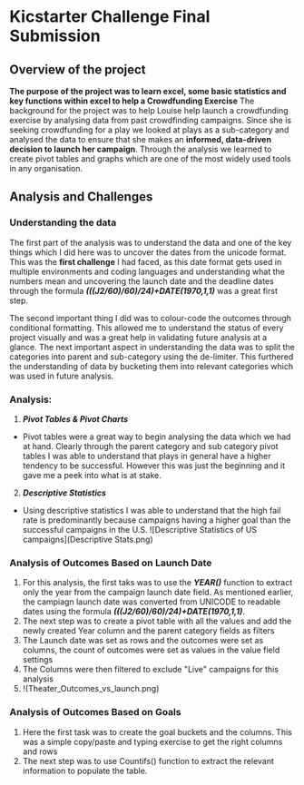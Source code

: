 # Kicstarter Challenge Final Submission
## Overview of the project
**The purpose of the project was to learn excel, some basic statistics and key functions within excel to help a Crowdfunding Exercise**
The background for the project was to help Louise help launch a crowdfunding exercise by analysing data from past crowdfinding campaigns. Since she is seeking crowdfunding for a play we looked at plays as a sub-category and analysed the data to ensure that she makes an **informed, data-driven decision to launch her campaign**. Through the analysis we learned to create pivot tables and graphs which are one of the most widely used tools in any organisation.

## Analysis and Challenges
### Understanding the data
The first part of the analysis was to understand the data and one of the key things which I did here was to uncover the dates from the unicode format. This was the **first challenge** I had faced, as this date format gets used in multiple environments and coding languages and understanding what the numbers mean and uncovering the launch date and the deadline dates through the formula **_(((J2/60)/60)/24)+DATE(1970,1,1)_** was a great first step.

The second important thing I did was to colour-code the outcomes through conditional formatting. This allowed me to understand the status of every project visually and was a great help in validating future analysis at a glance. The next important aspect in understanding the data was to split the categories into parent and sub-category using the de-limiter. This furthered the understanding of data by bucketing them into relevant categories which was used in future analysis.

### Analysis:
1. **_Pivot Tables & Pivot Charts_**
  - Pivot tables were a great way to begin analysing the data which we had at hand. Clearly through the parent category and sub category pivot tables I was able to understand that plays in general have a higher tendency to be successful. However this was just the beginning and it gave me a peek into what is at stake.
2. **_Descriptive Statistics_**
  - Using descriptive statistics I was able to understand that the high fail rate is predominantly because campaigns having a higher goal than the successful campaigns in the U.S.
 ![Descriptive Statistics of US campaigns](Descriptive Stats.png)

### Analysis of Outcomes Based on Launch Date

1. For this analysis, the first taks was to use the ***YEAR()*** function to extract only the year from the campaign launch date field. As mentioned earlier, the campiagn launch date was converted from UNICODE to readable dates using the formula **_(((J2/60)/60)/24)+DATE(1970,1,1)_**.
2. The next step was to create a pivot table with all the values and add the newly created Year column and the parent category fields as filters
3. The Launch date was set as rows and the outcomes were set as columns, the count of outcomes were set as values in the value field settings
4. The Columns were then filtered to exclude "Live" campaigns for this analysis
5. !(Theater_Outcomes_vs_launch.png)

### Analysis of Outcomes Based on Goals

1. Here the first task was to create the goal buckets and the columns. This was a simple copy/paste and typing exercise to get the right columns and rows
2. The next step was to use Countifs() function to extract the relevant information to populate the table. 



